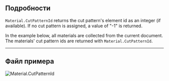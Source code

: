 ## Подробности
`Material.CutPatternId` returns the cut pattern's element id as an integer (if available). If no cut pattern is assigned, a value of "-1" is returned.

In the example below, all materials are collected from the current document. The materials' cut pattern ids are returned with `Material.CutPatternId`.

___
## Файл примера

![Material.CutPatternId](./Revit.Elements.Material.CutPatternId_img.jpg)
